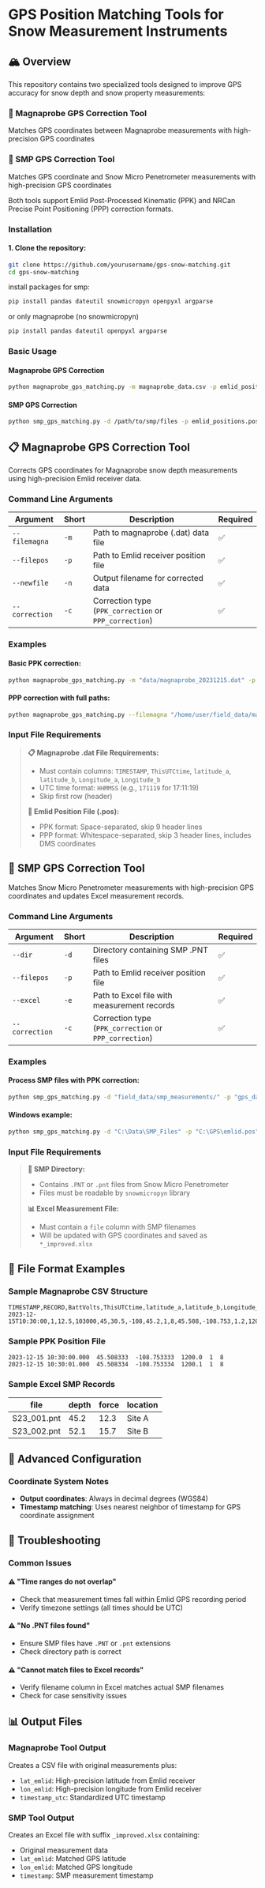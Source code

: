 # GPS Position Matching Tools for Snow Measurement Instruments

## 🏔️ Overview

This repository contains two specialized tools designed to improve GPS accuracy for snow depth and snow property measurements:

### 📍 Magnaprobe GPS Correction Tool
Matches GPS coordinates between Magnaprobe measurements with high-precision GPS coordinates

### 🔬 SMP GPS Correction Tool  
 Matches GPS coordinate and Snow Micro Penetrometer measurements with high-precision GPS coordinates

Both tools support Emlid Post-Processed Kinematic (PPK) and NRCan Precise Point Positioning (PPP) correction formats.


### Installation

#### 1. Clone the repository:
```bash
git clone https://github.com/yourusername/gps-snow-matching.git
cd gps-snow-matching
```

install packages for smp:
```bash
pip install pandas dateutil snowmicropyn openpyxl argparse
```
or only magnaprobe (no snowmicropyn)
```bash
pip install pandas dateutil openpyxl argparse
```
### Basic Usage

#### Magnaprobe GPS Correction
```bash
python magnaprobe_gps_matching.py -m magnaprobe_data.csv -p emlid_positions.pos -n corrected_output.csv -c PPK_correction
```

#### SMP GPS Correction
```bash
python smp_gps_matching.py -d /path/to/smp/files -p emlid_positions.pos -e measurements.xlsx -c PPK_correction
```

## 📋 Magnaprobe GPS Correction Tool

Corrects GPS coordinates for Magnaprobe snow depth measurements using high-precision Emlid receiver data.

### Command Line Arguments

| Argument | Short | Description | Required |
|----------|-------|-------------|----------|
| `--filemagna` | `-m` | Path to magnaprobe (.dat) data file | ✅ |
| `--filepos` | `-p` | Path to Emlid receiver position file | ✅ |
| `--newfile` | `-n` | Output filename for corrected data | ✅ |
| `--correction` | `-c` | Correction type (`PPK_correction` or `PPP_correction`) | ✅ |

### Examples

#### Basic PPK correction:
```bash
python magnaprobe_gps_matching.py -m "data/magnaprobe_20231215.dat" -p "data/emlid_20231215.pos" -n "output/corrected_magnaprobe.csv" -c "PPK_correction"
```

#### PPP correction with full paths:
```bash
python magnaprobe_gps_matching.py --filemagna "/home/user/field_data/magnaprobe..dat" --filepos "/home/user/gps_data/emlid.pos" --newfile "/home/user/analysis/corrected.csv" --correction "PPP_correction"
```

### Input File Requirements

> **📋 Magnaprobe .dat File Requirements:**
> - Must contain columns: `TIMESTAMP`, `ThisUTCtime`, `latitude_a`, `latitude_b`, `Longitude_a`, `Longitude_b`
> - UTC time format: `HHMMSS` (e.g., `171119` for 17:11:19)
> - Skip first row (header)
> 
> **📡 Emlid Position File (.pos):**
> - PPK format: Space-separated, skip 9 header lines
> - PPP format: Whitespace-separated, skip 3 header lines, includes DMS coordinates

## 🔬 SMP GPS Correction Tool

Matches Snow Micro Penetrometer measurements with high-precision GPS coordinates and updates Excel measurement records.

### Command Line Arguments

| Argument | Short | Description | Required |
|----------|-------|-------------|----------|
| `--dir` | `-d` | Directory containing SMP .PNT files | ✅ |
| `--filepos` | `-p` | Path to Emlid receiver position file | ✅ |
| `--excel` | `-e` | Path to Excel file with measurement records | ✅ |
| `--correction` | `-c` | Correction type (`PPK_correction` or `PPP_correction`) | ✅ |

### Examples

#### Process SMP files with PPK correction:
```bash
python smp_gps_matching.py -d "field_data/smp_measurements/" -p "gps_data/emlid_correction.pos" -e "analysis/smp_records.xlsx" -c "PPK_correction"
```

#### Windows example:
```cmd
python smp_gps_matching.py -d "C:\Data\SMP_Files" -p "C:\GPS\emlid.pos" -e "C:\Analysis\measurements.xlsx" -c "PPP_correction"
```

### Input File Requirements

> **📁 SMP Directory:**
> - Contains `.PNT` or `.pnt` files from Snow Micro Penetrometer
> - Files must be readable by `snowmicropyn` library
> 
> **📊 Excel Measurement File:**
> - Must contain a `file` column with SMP filenames
> - Will be updated with GPS coordinates and saved as `*_improved.xlsx`

## 📁 File Format Examples

### Sample Magnaprobe CSV Structure
```csv
TIMESTAMP,RECORD,BattVolts,ThisUTCtime,latitude_a,latitude_b,Longitude_a,Longitude_b,fix_quality,nmbr_satellites,LatitudeDDDDD,LongitudeDDDDD,HDOP,altitudeB,DepthVolts,month,dayofmonth,hourofday,minutes,seconds,microseconds
2023-12-15T10:30:00,1,12.5,103000,45,30.5,-108,45.2,1,8,45.508,-108.753,1.2,1200,2.5,12,15,10,30,0,0
```

### Sample PPK Position File
```
2023-12-15 10:30:00.000  45.508333  -108.753333  1200.0  1  8
2023-12-15 10:30:01.000  45.508334  -108.753334  1200.1  1  8
```

### Sample Excel SMP Records
| file | depth | force | location |
|------|-------|--------|----------|
| S23_001.pnt | 45.2 | 12.3 | Site A |
| S23_002.pnt | 52.1 | 15.7 | Site B |

## 🔧 Advanced Configuration

### Coordinate System Notes
- **Output coordinates**: Always in decimal degrees (WGS84)
- **Timestamp matching**: Uses nearest neighbor of timestamp for GPS coordinate assignment

## 🐛 Troubleshooting

### Common Issues

#### ⚠️ "Time ranges do not overlap"
- Check that measurement times fall within Emlid GPS recording period
- Verify timezone settings (all times should be UTC)

#### ⚠️ "No .PNT files found"
- Ensure SMP files have `.PNT` or `.pnt` extensions
- Check directory path is correct

#### ⚠️ "Cannot match files to Excel records"
- Verify filename column in Excel matches actual SMP filenames
- Check for case sensitivity issues


## 📊 Output Files

### Magnaprobe Tool Output
Creates a CSV file with original measurements plus:
- `lat_emlid`: High-precision latitude from Emlid receiver
- `lon_emlid`: High-precision longitude from Emlid receiver  
- `timestamp_utc`: Standardized UTC timestamp

### SMP Tool Output
Creates an Excel file with suffix `_improved.xlsx` containing:
- Original measurement data
- `lat_emlid`: Matched GPS latitude
- `lon_emlid`: Matched GPS longitude
- `timestamp`: SMP measurement timestamp
